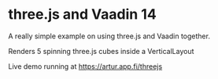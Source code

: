 # three.js and Vaadin 14

A really simple example on using three.js and Vaadin together.

Renders 5 spinning three.js cubes inside a VerticalLayout

Live demo running at https://artur.app.fi/threejs
